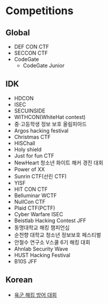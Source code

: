 # Competitions
## Global
  - DEF CON CTF
  - SECCON CTF
  - CodeGate
    - CodeGate Junior

## IDK
  - HDCON
  - ISEC
  - SECUINSIDE
  - WITHCON(WhiteHat contest)
  - 중·고등학생 정보 보호 올림피아드
  - Argos hacking festival
  - Christmas CTF
  - HISChall
  - Holy shield
  - Just for fun CTF
  - NewHeart 청소년 화이트 해커 경진 대회
  - Power of XX
  - Sunrin CTF(선린 CTF)
  - YISF
  - HIT CON CTF
  - Belluminar WCTF
  - NullCon CTF
  - Plaid CTF(PCTF)
  - Cyber Warfare ISEC
  - Beistlab Hacking Contest JFF
  - 동명대학교 해킹 챔피언십
  - 순천향 대학교 청소년 정보보호 페스티벌
  - 안철수 연구소 V스쿨 6기 해킹 대회
  - Ahnlab Security Wave
  - HUST Hacking Festival
  - B10S JFF

## Korean
  - [육군 해킹 방어 대회](http://www.boannews.com/media/view.asp?idx=54129)

